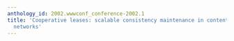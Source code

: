 ```yaml
---
anthology_id: 2002.wwwconf_conference-2002.1
title: 'Cooperative leases: scalable consistency maintenance in content distribution
  networks'
---
```

